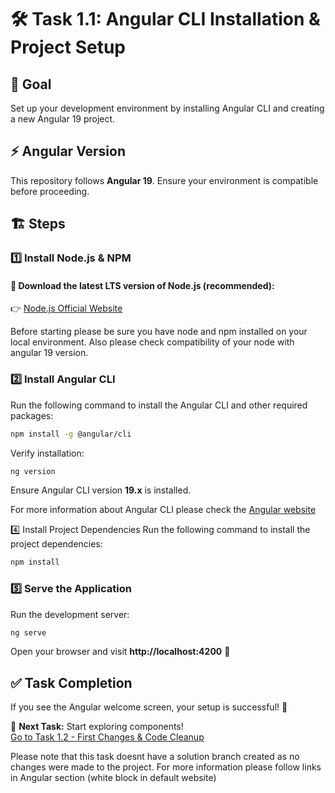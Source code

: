 # 🛠 Task 1.1: Angular CLI Installation & Project Setup  

## 🎯 Goal  
Set up your development environment by installing Angular CLI and creating a new Angular 19 project.  

## ⚡ Angular Version  
This repository follows **Angular 19**. Ensure your environment is compatible before proceeding.  

## 🏗️ Steps  

### 1️⃣ Install Node.js & NPM   

#### 🔗 Download the latest **LTS version** of Node.js (recommended):  
👉 [Node.js Official Website](https://nodejs.org/)  

Before starting please be sure you have node and npm installed on your local environment. Also please check compatibility of your node with angular 19 version.

### 2️⃣ Install Angular CLI  
Run the following command to install the Angular CLI and other required packages:
```sh
npm install -g @angular/cli
```

Verify installation:  
```sh
ng version
```  
Ensure Angular CLI version **19.x** is installed.  

For more information about Angular CLI please check the [Angular website](https://angular.dev/tools/cli) 

4️⃣ Install Project Dependencies
Run the following command to install the project dependencies:
```sh
npm install
```

### 5️⃣ Serve the Application  
Run the development server:  
```sh
ng serve
```  
Open your browser and visit **http://localhost:4200** 🎉  

## ✅ Task Completion  
If you see the Angular welcome screen, your setup is successful! 🎯  

🔹 **Next Task:** Start exploring components!  
[Go to Task 1.2 - First Changes & Code Cleanup](./1.2-first-changes.md)

Please note that this task doesnt have a solution branch created as no changes were made to the project.
For more information please follow links in Angular section (white block in default website)
